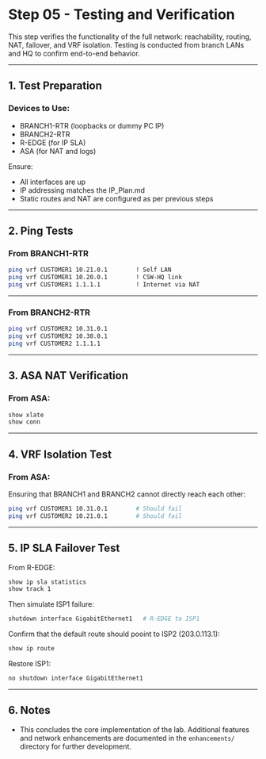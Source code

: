# Step 05 - Testing and Verification

This step verifies the functionality of the full network: reachability, routing, NAT, failover, and VRF isolation. Testing is conducted from branch LANs and HQ to confirm end-to-end behavior.

---

## 1. Test Preparation

### Devices to Use:
- BRANCH1-RTR (loopbacks or dummy PC IP)
- BRANCH2-RTR
- R-EDGE (for IP SLA)
- ASA (for NAT and logs)

Ensure:
- All interfaces are up
- IP addressing matches the IP_Plan.md
- Static routes and NAT are configured as per previous steps

---

## 2. Ping Tests

### From BRANCH1-RTR

```bash
ping vrf CUSTOMER1 10.21.0.1        ! Self LAN
ping vrf CUSTOMER1 10.20.0.1        ! CSW-HQ link
ping vrf CUSTOMER1 1.1.1.1          ! Internet via NAT
```

---

### From BRANCH2-RTR

```bash
ping vrf CUSTOMER2 10.31.0.1
ping vrf CUSTOMER2 10.30.0.1
ping vrf CUSTOMER2 1.1.1.1
```

---

## 3. ASA NAT Verification

### From ASA:

```bash
show xlate
show conn
```

---

## 4. VRF Isolation Test

### From ASA:

Ensuring that BRANCH1 and BRANCH2 cannot directly reach each other:

```bash
ping vrf CUSTOMER1 10.31.0.1        # Should fail
ping vrf CUSTOMER2 10.21.0.1        # Should fail
```

---

## 5. IP SLA Failover Test

From R-EDGE:
```bash
show ip sla statistics
show track 1
```

Then simulate ISP1 failure:
```bash
shutdown interface GigabitEthernet1   # R-EDGE to ISP1
```

Confirm that the default route should pooint to ISP2 (203.0.113.1):
```bash
show ip route
```

Restore ISP1:
```bash
no shutdown interface GigabitEthernet1
```

---

## 6. Notes
- This concludes the core implementation of the lab. Additional features and network enhancements are documented in the `enhancements/` directory for further development.